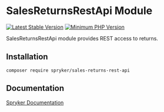 # SalesReturnsRestApi Module
[![Latest Stable Version](https://poser.pugx.org/spryker/sales-returns-rest-api/v/stable.svg)](https://packagist.org/packages/spryker/sales-returns-rest-api)
[![Minimum PHP Version](https://img.shields.io/badge/php-%3E%3D%207.4-8892BF.svg)](https://php.net/)

SalesReturnsRestApi module provides REST access to returns.

## Installation

```
composer require spryker/sales-returns-rest-api
```

## Documentation

[Spryker Documentation](https://docs.spryker.com)
